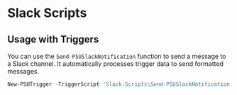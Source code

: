 # Slack Scripts

## Usage with Triggers

You can use the `Send-PSUSlackNotification` function to send a message to a Slack channel. It automatically processes trigger data to send formatted messages.

```powershell
New-PSUTrigger -TriggerScript 'Slack.Scripts\Send-PSUSlackNotification' -EventType JobFailed
```

